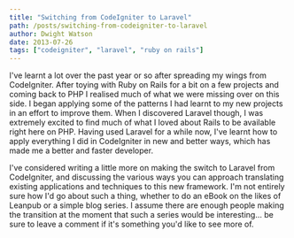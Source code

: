 ```yaml
---
title: "Switching from CodeIgniter to Laravel"
path: /posts/switching-from-codeigniter-to-laravel
author: Dwight Watson
date: 2013-07-26
tags: ["codeigniter", "laravel", "ruby on rails"]
---
```


I've learnt a lot over the past year or so after spreading my wings from CodeIgniter. After toying with Ruby on Rails for a bit on a few projects and coming back to PHP I realised much of what we were missing over on this side. I began applying some of the patterns I had learnt to my new projects in an effort to improve them. When I discovered Laravel though, I was extremely excited to find much of what I loved about Rails to be available right here on PHP. Having used Laravel for a while now, I've learnt how to apply everything I did in CodeIgniter in new and better ways, which has made me a better and faster developer.

I've considered writing a little more on making the switch to Laravel from CodeIgniter, and discussing the various ways you can approach translating existing applications and techniques to this new framework. I'm not entirely sure how I'd go about such a thing, whether to do an eBook on the likes of Leanpub or a simple blog series. I assume there are enough people making the transition at the moment that such a series would be interesting... be sure to leave a comment if it's something you'd like to see more of.

